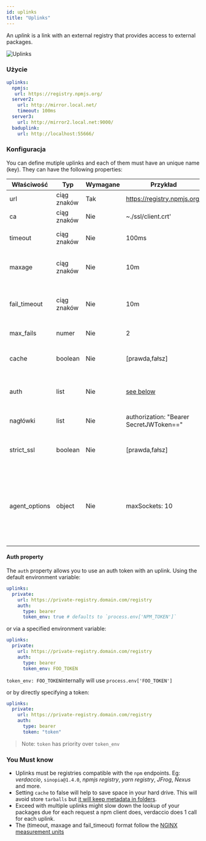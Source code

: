 ```yaml
---
id: uplinks
title: "Uplinks"
---
```


An *uplink* is a link with an external registry that provides access to external packages.

![Uplinks](https://user-images.githubusercontent.com/558752/52976233-fb0e3980-33c8-11e9-8eea-5415e6018144.png)

### Użycie

```yaml
uplinks:
  npmjs:
   url: https://registry.npmjs.org/
  server2:
    url: http://mirror.local.net/
    timeout: 100ms
  server3:
    url: http://mirror2.local.net:9000/
  baduplink:
    url: http://localhost:55666/
```

### Konfiguracja

You can define mutiple uplinks and each of them must have an unique name (key). They can have the following properties:

| Właściwość    | Typ         | Wymagane | Przykład                                | Wsparcie  | Opis                                                                                                                                                                     | Domyślne   |
| ------------- | ----------- | -------- | --------------------------------------- | --------- | ------------------------------------------------------------------------------------------------------------------------------------------------------------------------ | ---------- |
| url           | ciąg znaków | Tak      | https://registry.npmjs.org/             | wszystkie | The registry url                                                                                                                                                         | npmjs      |
| ca            | ciąg znaków | Nie      | ~./ssl/client.crt'                      | wszystkie | SSL path certificate                                                                                                                                                     | No default |
| timeout       | ciąg znaków | Nie      | 100ms                                   | wszystkie | set new timeout for the request                                                                                                                                          | 30s        |
| maxage        | ciąg znaków | Nie      | 10m                                     | wszystkie | the time threshold to the cache is valid                                                                                                                                 | 2m         |
| fail_timeout  | ciąg znaków | Nie      | 10m                                     | wszystkie | defines max time when a request becomes a failure                                                                                                                        | 5m         |
| max_fails     | numer       | Nie      | 2                                       | wszystkie | limit maximun failure request                                                                                                                                            | 2          |
| cache         | boolean     | Nie      | [prawda,fałsz]                          | >= 2.1    | cache all remote tarballs in storage                                                                                                                                     | true       |
| auth          | list        | Nie      | [see below](uplinks.md#auth-property)   | >= 2.5    | assigns the header 'Authorization' [more info](http://blog.npmjs.org/post/118393368555/deploying-with-npm-private-modules)                                               | disabled   |
| nagłówki      | list        | Nie      | authorization: "Bearer SecretJWToken==" | wszystkie | list of custom headers for the uplink                                                                                                                                    | disabled   |
| strict_ssl    | boolean     | Nie      | [prawda,fałsz]                          | >= 3.0    | If true, requires SSL certificates be valid.                                                                                                                             | true       |
| agent_options | object      | Nie      | maxSockets: 10                          | >= 4.0.2  | options for the HTTP or HTTPS Agent responsible for managing uplink connection persistence and reuse [more info](https://nodejs.org/api/http.html#http_class_http_agent) | No default |

#### Auth property

The `auth` property allows you to use an auth token with an uplink. Using the default environment variable:

```yaml
uplinks:
  private:
    url: https://private-registry.domain.com/registry
    auth:
      type: bearer
      token_env: true # defaults to `process.env['NPM_TOKEN']`
```

or via a specified environment variable:

```yaml
uplinks:
  private:
    url: https://private-registry.domain.com/registry
    auth:
      type: bearer
      token_env: FOO_TOKEN
```

`token_env: FOO_TOKEN`internally will use `process.env['FOO_TOKEN']`

or by directly specifying a token:

```yaml
uplinks:
  private:
    url: https://private-registry.domain.com/registry
    auth:
      type: bearer
      token: "token"
```

> Note: `token` has priority over `token_env`

### You Must know

* Uplinks must be registries compatible with the `npm` endpoints. Eg: *verdaccio*, `sinopia@1.4.0`, *npmjs registry*, *yarn registry*, *JFrog*, *Nexus* and more.
* Setting `cache` to false will help to save space in your hard drive. This will avoid store `tarballs` but [it will keep metadata in folders](https://github.com/verdaccio/verdaccio/issues/391).
* Exceed with multiple uplinks might slow down the lookup of your packages due for each request a npm client does, verdaccio does 1 call for each uplink.
* The (timeout, maxage and fail_timeout) format follow the [NGINX measurement units](http://nginx.org/en/docs/syntax.html)